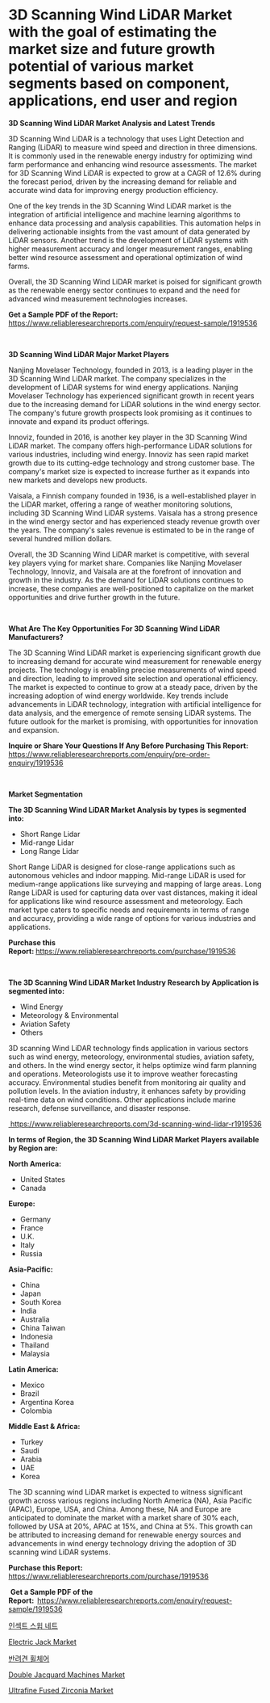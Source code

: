 <p><h1>3D Scanning Wind LiDAR Market with the goal of estimating the market size and future growth potential of various market segments based on component, applications, end user and region</h1></p><p><strong>3D Scanning Wind LiDAR Market Analysis and Latest Trends</strong></p>
<p><p>3D Scanning Wind LiDAR is a technology that uses Light Detection and Ranging (LiDAR) to measure wind speed and direction in three dimensions. It is commonly used in the renewable energy industry for optimizing wind farm performance and enhancing wind resource assessments. The market for 3D Scanning Wind LiDAR is expected to grow at a CAGR of 12.6% during the forecast period, driven by the increasing demand for reliable and accurate wind data for improving energy production efficiency.</p><p>One of the key trends in the 3D Scanning Wind LiDAR market is the integration of artificial intelligence and machine learning algorithms to enhance data processing and analysis capabilities. This automation helps in delivering actionable insights from the vast amount of data generated by LiDAR sensors. Another trend is the development of LiDAR systems with higher measurement accuracy and longer measurement ranges, enabling better wind resource assessment and operational optimization of wind farms.</p><p>Overall, the 3D Scanning Wind LiDAR market is poised for significant growth as the renewable energy sector continues to expand and the need for advanced wind measurement technologies increases.</p></p>
<p><strong>Get a Sample PDF of the Report:&nbsp;</strong> <a href="https://www.reliableresearchreports.com/enquiry/request-sample/1919536">https://www.reliableresearchreports.com/enquiry/request-sample/1919536</a></p>
<p>&nbsp;</p>
<p><strong>3D Scanning Wind LiDAR Major Market Players</strong></p>
<p><p>Nanjing Movelaser Technology, founded in 2013, is a leading player in the 3D Scanning Wind LiDAR market. The company specializes in the development of LiDAR systems for wind energy applications. Nanjing Movelaser Technology has experienced significant growth in recent years due to the increasing demand for LiDAR solutions in the wind energy sector. The company's future growth prospects look promising as it continues to innovate and expand its product offerings.</p><p>Innoviz, founded in 2016, is another key player in the 3D Scanning Wind LiDAR market. The company offers high-performance LiDAR solutions for various industries, including wind energy. Innoviz has seen rapid market growth due to its cutting-edge technology and strong customer base. The company's market size is expected to increase further as it expands into new markets and develops new products.</p><p>Vaisala, a Finnish company founded in 1936, is a well-established player in the LiDAR market, offering a range of weather monitoring solutions, including 3D Scanning Wind LiDAR systems. Vaisala has a strong presence in the wind energy sector and has experienced steady revenue growth over the years. The company's sales revenue is estimated to be in the range of several hundred million dollars.</p><p>Overall, the 3D Scanning Wind LiDAR market is competitive, with several key players vying for market share. Companies like Nanjing Movelaser Technology, Innoviz, and Vaisala are at the forefront of innovation and growth in the industry. As the demand for LiDAR solutions continues to increase, these companies are well-positioned to capitalize on the market opportunities and drive further growth in the future.</p></p>
<p>&nbsp;</p>
<p><strong>What Are The Key Opportunities For 3D Scanning Wind LiDAR Manufacturers?</strong></p>
<p><p>The 3D Scanning Wind LiDAR market is experiencing significant growth due to increasing demand for accurate wind measurement for renewable energy projects. The technology is enabling precise measurements of wind speed and direction, leading to improved site selection and operational efficiency. The market is expected to continue to grow at a steady pace, driven by the increasing adoption of wind energy worldwide. Key trends include advancements in LiDAR technology, integration with artificial intelligence for data analysis, and the emergence of remote sensing LiDAR systems. The future outlook for the market is promising, with opportunities for innovation and expansion.</p></p>
<p><strong>Inquire or Share Your Questions If Any Before Purchasing This Report:</strong> <a href="https://www.reliableresearchreports.com/enquiry/pre-order-enquiry/1919536">https://www.reliableresearchreports.com/enquiry/pre-order-enquiry/1919536</a></p>
<p>&nbsp;</p>
<p><strong>Market Segmentation</strong></p>
<p><strong>The 3D Scanning Wind LiDAR Market Analysis by types is segmented into:</strong></p>
<p><ul><li>Short Range Lidar</li><li>Mid-range Lidar</li><li>Long Range Lidar</li></ul></p>
<p><p>Short Range LiDAR is designed for close-range applications such as autonomous vehicles and indoor mapping. Mid-range LiDAR is used for medium-range applications like surveying and mapping of large areas. Long Range LiDAR is used for capturing data over vast distances, making it ideal for applications like wind resource assessment and meteorology. Each market type caters to specific needs and requirements in terms of range and accuracy, providing a wide range of options for various industries and applications.</p></p>
<p><strong>Purchase this Report:&nbsp;</strong><a href="https://www.reliableresearchreports.com/purchase/1919536">https://www.reliableresearchreports.com/purchase/1919536</a></p>
<p>&nbsp;</p>
<p><strong>The 3D Scanning Wind LiDAR Market Industry Research by Application is segmented into:</strong></p>
<p><ul><li>Wind Energy</li><li>Meteorology & Environmental</li><li>Aviation Safety</li><li>Others</li></ul></p>
<p><p>3D scanning Wind LiDAR technology finds application in various sectors such as wind energy, meteorology, environmental studies, aviation safety, and others. In the wind energy sector, it helps optimize wind farm planning and operations. Meteorologists use it to improve weather forecasting accuracy. Environmental studies benefit from monitoring air quality and pollution levels. In the aviation industry, it enhances safety by providing real-time data on wind conditions. Other applications include marine research, defense surveillance, and disaster response.</p></p>
<p><a href="https://www.reliableresearchreports.com/3d-scanning-wind-lidar-r1919536">&nbsp;https://www.reliableresearchreports.com/3d-scanning-wind-lidar-r1919536</a></p>
<p><strong>In terms of Region, the 3D Scanning Wind LiDAR Market Players available by Region are:</strong></p>
<p>
    <p> <strong> North America: </strong>
        <ul>
            <li>United States</li>
            <li>Canada</li>
        </ul>
        </p> 
    <p> <strong> Europe: </strong>
        <ul>
            <li>Germany</li>
            <li>France</li>
            <li>U.K.</li>
            <li>Italy</li>
            <li>Russia</li>
        </ul>
        </p> 
    <p> <strong> Asia-Pacific: </strong>
        <ul>
            <li>China</li>
            <li>Japan</li>
            <li>South Korea</li>
            <li>India</li>
            <li>Australia</li>
            <li>China Taiwan</li>
            <li>Indonesia</li>
            <li>Thailand</li>
            <li>Malaysia</li>
        </ul>
        </p> 
    <p> <strong> Latin America: </strong>
        <ul>
            <li>Mexico</li>
            <li>Brazil</li>
            <li>Argentina Korea</li>
            <li>Colombia</li>
        </ul>
        </p> 
    <p> <strong> Middle East & Africa: </strong>
        <ul>
            <li>Turkey</li>
            <li>Saudi</li>
            <li>Arabia</li>
            <li>UAE</li>
            <li>Korea</li>
        </ul>
    </p>
    </p>
<p><p>The 3D scanning wind LiDAR market is expected to witness significant growth across various regions including North America (NA), Asia Pacific (APAC), Europe, USA, and China. Among these, NA and Europe are anticipated to dominate the market with a market share of 30% each, followed by USA at 20%, APAC at 15%, and China at 5%. This growth can be attributed to increasing demand for renewable energy sources and advancements in wind energy technology driving the adoption of 3D scanning wind LiDAR systems.</p></p>
<p><strong>Purchase this Report: </strong><a href="https://www.reliableresearchreports.com/purchase/1919536">https://www.reliableresearchreports.com/purchase/1919536</a></p>
<p>&nbsp;<strong>Get a Sample PDF of the Report:&nbsp;&nbsp;</strong><a href="https://www.reliableresearchreports.com/enquiry/request-sample/1919536">https://www.reliableresearchreports.com/enquiry/request-sample/1919536</a></p>
<p><strong></strong></p>
<p><p><a href="https://github.com/anton65482023/Market-Research-Report-List-1/blob/main/821116440983.md">인섹트 스윕 네트</a></p><p><a href="https://www.linkedin.com/pulse/electric-jack-market-size-outlook-forecast-2024-2031-ideauda-71tpe?trackingId=Ja1EaWJcX9XC0c2b%2BO0eEw%3D%3D">Electric Jack Market</a></p><p><a href="https://github.com/Hubertstyenger6685/Market-Research-Report-List-1/blob/main/950038740982.md">반려견 휠체어</a></p><p><a href="https://github.com/guneycigdem35/Market-Research-Report-List-3/blob/main/double-jacquard-machines-market.md">Double Jacquard Machines Market</a></p><p><a href="https://issuu.com/reportprime-2/docs/ultrafine-fused-zirconia-market-size-2030.pptx">Ultrafine Fused Zirconia Market</a></p></p>